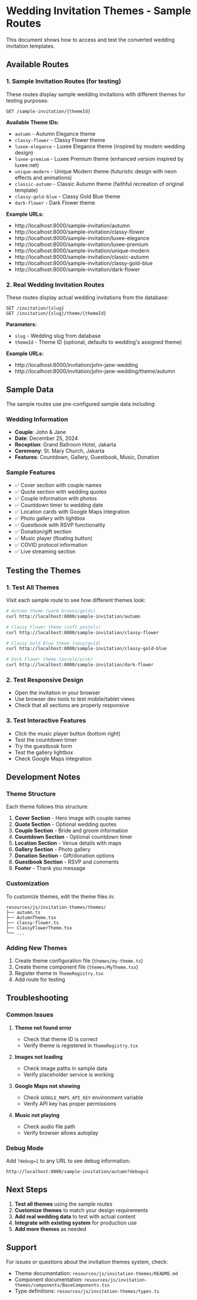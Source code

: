 # Wedding Invitation Themes - Sample Routes

This document shows how to access and test the converted wedding invitation templates.

## Available Routes

### 1. Sample Invitation Routes (for testing)
These routes display sample wedding invitations with different themes for testing purposes:

```
GET /sample-invitation/{themeId}
```

**Available Theme IDs:**
- `autumn` - Autumn Elegance theme
- `classy-flower` - Classy Flower theme
- `luxee-elegance` - Luxee Elegance theme (inspired by modern wedding design)
- `luxee-premium` - Luxee Premium theme (enhanced version inspired by luxee.net)
- `unique-modern` - Unique Modern theme (futuristic design with neon effects and animations)
- `classic-autumn` - Classic Autumn theme (faithful recreation of original template)
- `classy-gold-blue` - Classy Gold Blue theme
- `dark-flower` - Dark Flower theme

**Example URLs:**
- http://localhost:8000/sample-invitation/autumn
- http://localhost:8000/sample-invitation/classy-flower
- http://localhost:8000/sample-invitation/luxee-elegance
- http://localhost:8000/sample-invitation/luxee-premium
- http://localhost:8000/sample-invitation/unique-modern
- http://localhost:8000/sample-invitation/classic-autumn
- http://localhost:8000/sample-invitation/classy-gold-blue
- http://localhost:8000/sample-invitation/dark-flower

### 2. Real Wedding Invitation Routes
These routes display actual wedding invitations from the database:

```
GET /invitation/{slug}
GET /invitation/{slug}/theme/{themeId}
```

**Parameters:**
- `slug` - Wedding slug from database
- `themeId` - Theme ID (optional, defaults to wedding's assigned theme)

**Example URLs:**
- http://localhost:8000/invitation/john-jane-wedding
- http://localhost:8000/invitation/john-jane-wedding/theme/autumn

## Sample Data

The sample routes use pre-configured sample data including:

### Wedding Information
- **Couple**: John & Jane
- **Date**: December 25, 2024
- **Reception**: Grand Ballroom Hotel, Jakarta
- **Ceremony**: St. Mary Church, Jakarta
- **Features**: Countdown, Gallery, Guestbook, Music, Donation

### Sample Features
- ✅ Cover section with couple names
- ✅ Quote section with wedding quotes
- ✅ Couple information with photos
- ✅ Countdown timer to wedding date
- ✅ Location cards with Google Maps integration
- ✅ Photo gallery with lightbox
- ✅ Guestbook with RSVP functionality
- ✅ Donation/gift section
- ✅ Music player (floating button)
- ✅ COVID protocol information
- ✅ Live streaming section

## Testing the Themes

### 1. Test All Themes
Visit each sample route to see how different themes look:

```bash
# Autumn theme (warm browns/golds)
curl http://localhost:8000/sample-invitation/autumn

# Classy Flower theme (soft pastels)
curl http://localhost:8000/sample-invitation/classy-flower

# Classy Gold Blue theme (navy/gold)
curl http://localhost:8000/sample-invitation/classy-gold-blue

# Dark Flower theme (purple/pink)
curl http://localhost:8000/sample-invitation/dark-flower
```

### 2. Test Responsive Design
- Open the invitation in your browser
- Use browser dev tools to test mobile/tablet views
- Check that all sections are properly responsive

### 3. Test Interactive Features
- Click the music player button (bottom right)
- Test the countdown timer
- Try the guestbook form
- Test the gallery lightbox
- Check Google Maps integration

## Development Notes

### Theme Structure
Each theme follows this structure:
1. **Cover Section** - Hero image with couple names
2. **Quote Section** - Optional wedding quotes
3. **Couple Section** - Bride and groom information
4. **Countdown Section** - Optional countdown timer
5. **Location Section** - Venue details with maps
6. **Gallery Section** - Photo gallery
7. **Donation Section** - Gift/donation options
8. **Guestbook Section** - RSVP and comments
9. **Footer** - Thank you message

### Customization
To customize themes, edit the theme files in:
```
resources/js/invitation-themes/themes/
├── autumn.ts
├── AutumnTheme.tsx
├── classy-flower.ts
├── ClassyFlowerTheme.tsx
└── ...
```

### Adding New Themes
1. Create theme configuration file (`themes/my-theme.ts`)
2. Create theme component file (`themes/MyTheme.tsx`)
3. Register theme in `ThemeRegistry.tsx`
4. Add route for testing

## Troubleshooting

### Common Issues

1. **Theme not found error**
   - Check that theme ID is correct
   - Verify theme is registered in `ThemeRegistry.tsx`

2. **Images not loading**
   - Check image paths in sample data
   - Verify placeholder service is working

3. **Google Maps not showing**
   - Check `GOOGLE_MAPS_API_KEY` environment variable
   - Verify API key has proper permissions

4. **Music not playing**
   - Check audio file path
   - Verify browser allows autoplay

### Debug Mode
Add `?debug=1` to any URL to see debug information:
```
http://localhost:8000/sample-invitation/autumn?debug=1
```

## Next Steps

1. **Test all themes** using the sample routes
2. **Customize themes** to match your design requirements
3. **Add real wedding data** to test with actual content
4. **Integrate with existing system** for production use
5. **Add more themes** as needed

## Support

For issues or questions about the invitation themes system, check:
- Theme documentation: `resources/js/invitation-themes/README.md`
- Component documentation: `resources/js/invitation-themes/components/BaseComponents.tsx`
- Type definitions: `resources/js/invitation-themes/types.ts`

